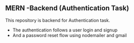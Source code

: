 ## MERN -Backend (Authentication Task)

This repository is backend for Authentication task.

- The authentication follows a user login and signup
- And a password reset flow using nodemailer and gmail



